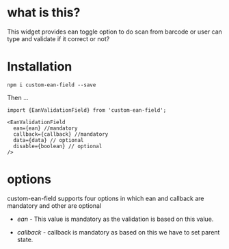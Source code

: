 # what is this?

This widget provides ean toggle option to do scan from barcode or user can type and validate if it correct or not?

# Installation

`npm i custom-ean-field --save`

Then ...

```
import {EanValidationField} from 'custom-ean-field';

<EanValidationField
  ean={ean} //mandatory
  callback={callback} //mandatory
  data={data} // optional
  disable={boolean} // optional
/>

```

# options

custom-ean-field supports four options in which ean and callback are mandatory and other are optional

- _ean_ - This value is mandatory as the validation is based on this value.

- _callback_ - callback is mandatory as based on this we have to set parent state.
